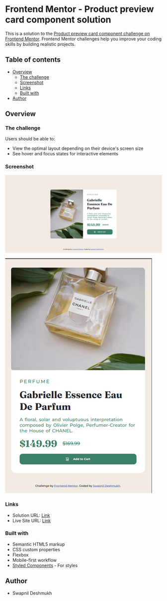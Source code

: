 # Frontend Mentor - Product preview card component solution

This is a solution to the [Product preview card component challenge on Frontend Mentor](https://www.frontendmentor.io/challenges/product-preview-card-component-GO7UmttRfa). Frontend Mentor challenges help you improve your coding skills by building realistic projects. 

## Table of contents

- [Overview](#overview)
  - [The challenge](#the-challenge)
  - [Screenshot](#screenshot)
  - [Links](#links) 
  - [Built with](#built-with) 
- [Author](#author) 

 

## Overview

### The challenge

Users should be able to:

- View the optimal layout depending on their device's screen size
- See hover and focus states for interactive elements

### Screenshot

![This is desktop view of site](./design/desktop-view.png)


![This is Mobile view of site](./design/mobile-view.png)
 
### Links

- Solution URL: [Link](https://github.com/swapnil-s-d/frontend_mentor)
- Live Site URL: [Link](https://product-preview-card-compoent.netlify.app/)
 
### Built with

- Semantic HTML5 markup
- CSS custom properties
- Flexbox 
- Mobile-first workflow 
- [Styled Components](https://styled-components.com/) - For styles
 
## Author
- Swapnil Deshmukh

